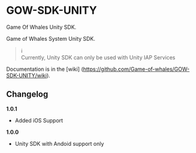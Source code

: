 # GOW-SDK-UNITY
Game Of Whales Unity SDK.


Game of Whales System Unity SDK.

> :information_source:<br>
> Currently, Unity SDK can only be used with Unity IAP Services

Documentation is in the [wiki] (https://github.com/Game-of-whales/GOW-SDK-UNITY/wiki).

Changelog
---------
**1.0.1**
* Added iOS Support

**1.0.0**
* Unity SDK with Andoid support only
